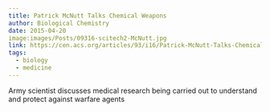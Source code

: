```yaml
---
title: Patrick McNutt Talks Chemical Weapons
author: Biological Chemistry
date: 2015-04-20
image:images/Posts/09316-scitech2-McNutt.jpg
link: https://cen.acs.org/articles/93/i16/Patrick-McNutt-Talks-Chemical-Weapons.html
tags:
  - biology
  - medicine
---
```


Army scientist discusses medical research being carried out to understand and protect against warfare agents
